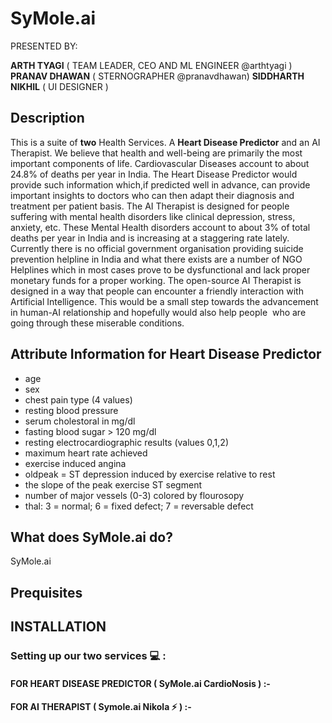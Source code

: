 # SyMole.ai
PRESENTED BY:

**ARTH TYAGI** ( TEAM LEADER, CEO AND ML ENGINEER @arthtyagi )
**PRANAV DHAWAN** ( STERNOGRAPHER @pranavdhawan)
**SIDDHARTH NIKHIL** ( UI DESIGNER )
## Description 

This is a suite of __two__ Health Services. A **Heart Disease Predictor** and an AI Therapist. We believe that health and well-being are primarily the most important components of life. 
Cardiovascular Diseases account to about 24.8% of deaths per year in India. The Heart Disease Predictor would provide such information which,if predicted well in advance, can provide important insights to doctors who can then adapt their diagnosis and treatment per patient basis.
The AI Therapist is designed for people suffering with mental health disorders like clinical depression, stress, anxiety, etc. These Mental Health disorders account to about 3% of total deaths per year in India and is increasing at a staggering rate lately. Currently there is no official government organisation providing suicide prevention helpline in India and what there exists are a number of NGO Helplines which in most cases prove to be dysfunctional and lack proper monetary funds for a proper working. The open-source AI Therapist is designed in a way that people can encounter a friendly interaction with Artificial Intelligence. This would be a small step towards the advancement in human-AI relationship and hopefully would also help people  who are going through these miserable conditions.

## Attribute Information for Heart Disease Predictor
* age
* sex
* chest pain type (4 values)
* resting blood pressure
* serum cholestoral in mg/dl
* fasting blood sugar > 120 mg/dl
* resting electrocardiographic results (values 0,1,2)
* maximum heart rate achieved
* exercise induced angina
* oldpeak = ST depression induced by exercise relative to rest
* the slope of the peak exercise ST segment
* number of major vessels (0-3) colored by flourosopy
* thal: 3 = normal; 6 = fixed defect; 7 = reversable defect

## What does SyMole.ai do?
SyMole.ai 
## Prequisites

## INSTALLATION

### Setting up our two services :computer: :

#### FOR HEART DISEASE PREDICTOR ( SyMole.ai CardioNosis ) :-




#### FOR AI THERAPIST ( Symole.ai Nikola :zap: ) :-

